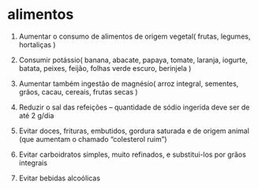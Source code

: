 # alimentos



1. Aumentar o consumo de alimentos de origem vegetal(
   frutas, 
   legumes, 
   hortaliças
)

2. Consumir potássio( 
   banana, 
   abacate, 
   papaya, 
   tomate, 
   laranja, 
   iogurte, 
   batata, 
   peixes, 
   feijão, 
   folhas verde escuro, 
   berinjela
)

3. Aumentar também ingestão de magnésio(
   arroz integral, 
   sementes, 
   grãos, 
   cacau, 
   cereais, 
   frutas secas
)

4. Reduzir o sal das refeições – quantidade de sódio ingerida deve ser de até 2 g/dia

5. Evitar doces, frituras, embutidos, gordura saturada e de origem animal (que aumentam o chamado “colesterol ruim”)

6. Evitar carboidratos simples, muito refinados, e substitui-los por grãos integrais

7. Evitar bebidas alcoólicas
